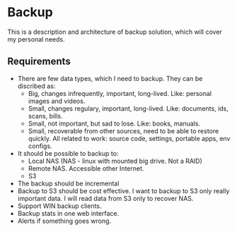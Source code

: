 # Backup

This is a description and architecture of backup solution, which will cover my personal needs.

## Requirements ##

* There are few data types, which I need to backup. They can be discribed as:
  * Big, changes infrequently, important, long-lived. Like: personal images and videos. 
  * Small, changes regulary, important, long-lived. Like: documents, ids, scans, bills.
  * Small, not important, but sad to lose. Like: books, manuals.
  * Small, recoverable from other sources, need to be able to restore quickly. All related to work: source code, settings, portable apps, env configs.
* It should be possible to backup to:
  * Local NAS (NAS - linux with mounted big drive. Not a RAID)
  * Remote NAS. Accessible other Internet.
  * S3
* The backup should be incremental
* Backup to S3 should be cost effective. I want to backup to S3 only really important data. I will read data from S3 only to recover NAS.
* Support WIN backup clients.
* Backup stats in one web interface.
* Alerts if something goes wrong.

